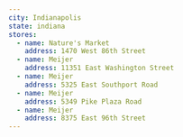 ```yaml
---
city: Indianapolis
state: indiana
stores:
  - name: Nature's Market
    address: 1470 West 86th Street
  - name: Meijer
    address: 11351 East Washington Street
  - name: Meijer
    address: 5325 East Southport Road
  - name: Meijer
    address: 5349 Pike Plaza Road
  - name: Meijer
    address: 8375 East 96th Street
---
```

